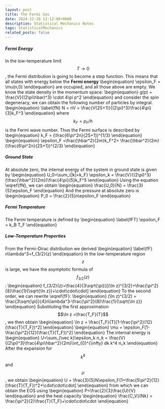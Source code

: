 ```yaml
---
layout: post
title: The Fermi Gas
date: 2024-12-28 12:12:00+0800
description: Statistical Mechanics Notes 
tags: StatisticalMechanics
related_posts: false
---
```


##### Fermi Energy
In the low-temperature limit $$T \to 0$$, the Fermi distribution is going to become a step function.
This means that all states with energy below the **Fermi energy**
\begin{equation}
\epsilon_F = \mu(n,0)
\end{equation}
are occupied, and all those above are empty.
We know the state density in the momentum space:
\begin{equation}
g(p) = \frac{V}{(2\pi\hbar)^3} \cdot 4\pi p^2
\end{equation}
and consider the spin degeneracy, we can obtain the following number of particles by integral.
\begin{equation}
\label{fN}
N = nV = \frac{V(2S+1)}{(2\pi)^3}\frac{4\pi}{3}k_F^3
\end{equation}
where $$k_F = p_F / \hbar$$ is the Fermi wave number. Thus the Fermi surface is described by
\begin{equation}
k_F = (\frac{6\pi^2n}{2S+1})^{1/3}
\end{equation}
\begin{equation}
\epsilon_F =\frac{\hbar^2}{2m}k_F^2= \frac{\hbar^2}{2m}(\frac{6\pi^2n}{2S+1})^{2/3}
\end{equation}
##### Ground State
At absolute zero, the internal energy of the system in ground state is given by
\begin{equation}
U_0=\sum_{|k|<k_F} \epsilon_k = \frac{V}{(2\pi)^3}(\frac{\hbar^2}{2m})\frac{4\pi}{5}k_F^5
\end{equation}
Using the equation \eqref{fN}, we can obtain
\begin{equation}
\frac{U_0}{N} = \frac{3}{5}\epsilon_F
\end{equation}
And the pressure at absolute zero is
\begin{equation}
P_0 = \frac{2}{5}n\epsilon_F
\end{equation}

##### Fermi Temperature
The Fermi temperature is defined by
\begin{equation}
\label{fFT}
\epsilon_F = k_B T_F
\end{equation}
##### Low-Temperature Properties
From the Fermi-Dirac distribution we derived
\begin{equation}
\label{fF}
n\lambda^3=f_{3/2}(z)
\end{equation}
In the low-temperature region $$z$$ is large, we have the asymptotic formula of $$f_{3/2}(z)$$:
\begin{equation}
f_{3/2}(z)=\frac{4}{3\sqrt{\pi}}[(\ln z)^{3/2}+\frac{\pi^2}{8}\frac{1}{\sqrt{\ln z}}+\cdot\cdot\cdot]
\end{equation}
To the second order, we can rewrite \eqref{fF}:
\begin{equation}
(\ln z)^{3/2} = \frac{3\sqrt{\pi}}{4}n\lambda^3-\frac{\pi^2}{8}\frac{1}{\sqrt{\ln z}}
\end{equation}
Substituting the first approximation $$\ln z =\frac{T_F}{T}$$, we then obtain
\begin{equation}
\ln z = \frac{T_F}{T}[1-\frac{\pi^2}{12}(\frac{T}{T_F})^2]
\end{equation}
\begin{equation}
\mu = \epsilon_F[1-\frac{\pi^2}{12}(\frac{T}{T_F})^2]
\end{equation}
The internal energy is
\begin{equation}
U=\sum_{\vec k}\epsilon_k n_k = \frac{V}{(2\pi)^3}\frac{4\pi\hbar^2}{2m}\int_{0}^{\infty} dk k^4 n_k
\end{equation}
After the expansion for $$k^6$$ and $$\mu$$, we obtain
\begin{equation}
U = \frac{3}{5}N\epsilon_F[1+\frac{5\pi^2}{12}(\frac{T}{T_F})^2+\cdot\cdot\cdot]
\end{equation}
from which we can obtain the EOS using
\begin{equation}
P=\frac{2}{3}\frac{U}{V}
\end{equation}
and the heat capacity
\begin{equation}
\frac{C_V}{Nk} = \frac{\pi^2}{2}\frac{T}{T_F}+\cdot\cdot\cdot
\end{equation}
